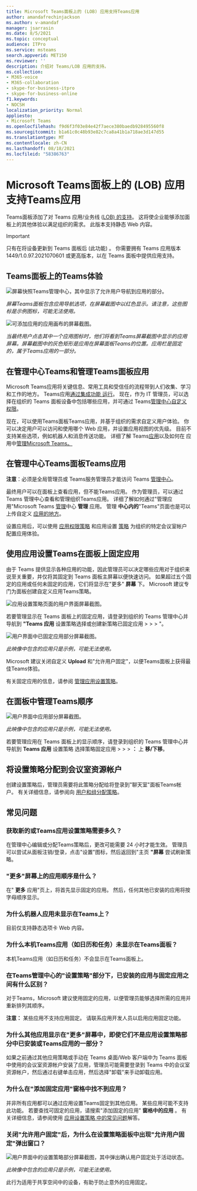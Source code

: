 ```yaml
---
title: Microsoft Teams面板上的 (LOB) 应用支持Teams应用
author: amandafrechinjackson
ms.author: v-amandaf
manager: jsarrasin
ms.date: 8/5/2021
ms.topic: conceptual
audience: ITPro
ms.service: msteams
search.appverid: MET150
ms.reviewer: ''
description: 介绍对 Teams/LOB 应用的支持。
ms.collection:
- M365-voice
- M365-collaboration
- skype-for-business-itpro
- skype-for-business-online
f1.keywords:
- NOCSH
localization_priority: Normal
appliesto:
- Microsoft Teams
ms.openlocfilehash: f9d6f3f03e84e42f7aece380baedb928495560f8
ms.sourcegitcommit: b1a61c0c48b93e82c7ca8a41b1a718ae3d147d55
ms.translationtype: MT
ms.contentlocale: zh-CN
ms.lasthandoff: 08/18/2021
ms.locfileid: "58386763"
---
```

# <a name="microsoft-teams-appsline-of-business-lob-app-support-on-teams-panels"></a>Microsoft Teams面板上的 (LOB) 应用支持Teams应用

Teams面板添加了对 Teams 应用/业务线 ([LOB) 的支持](/microsoftteams/platform/overview)。 这将使企业能够添加面板上的其他体验以满足组织的需求。 此版本支持静态 Web 内容。

> [!IMPORTANT]
> 只有在将设备更新到 Teams 面板后 (此功能) 。 你需要拥有 Teams 应用版本 1449/1.0.97.2021070601 或更高版本，以在 Teams 面板中提供应用支持。

## <a name="teams-app-experience-on-teams-panels"></a>Teams面板上的Teams体验

![屏幕快照Teams管理中心，其中显示了允许用户导航到应用的部分。](media/tac1update.png) 

*屏幕Teams面板包含应用导航选项，在屏幕截图中以红色显示。请注意，这些图标是示例图标，可能无法使用。*

![可添加应用的应用画布的屏幕截图。](media/appscreen.png)

*当最终用户点击其中一个应用图标时，他们将看到Teams屏幕截图中显示的应用屏幕。屏幕截图中的灰色矩形是应用在屏幕面板Teams的位置。应用栏是固定的，属于Teams应用的一部分。*

## <a name="set-up-and-manage-teams-panels-apps-in-teams-admin-center"></a>在管理中心Teams和管理Teams面板应用 

Microsoft Teams应用将关键信息、常用工具和受信任的流程带到人们收集、学习和工作的地方。 Teams应用[通过集成功能 运行](/microsoftteams/platform/concepts/capabilities-overview)。 现在，作为 IT 管理员，可以选择在组织的 Teams 面板设备中包括哪些应用，并可通过 Teams[管理中心自定义权限](https://admin.teams.microsoft.com/)。

现在，可以使用Teams面板Teams应用，并基于组织的需求自定义用户体验。 你可以决定用户可以访问和使用哪个 Web 应用，并设置应用视图的优先级。 目前不支持某些选项，例如机器人和消息传送功能。 详细了解 Teams[应用](/microsoftteams/platform/overview)以及如何在 应用中[管理Microsoft Teams。](/microsoftteams/devices/device-management)

## <a name="manage-apps-on-teams-panels-in-teams-admin-center"></a>在管理中心Teams面板Teams应用

**注意**：必须是全局管理员或 Teams服务管理员才能访问 Teams [管理中心](https://admin.teams.microsoft.com/)。

最终用户可以在面板上查看应用，但不能Teams应用。 作为管理员，可以通过 Teams 管理中心查看和管理组织Teams应用。 详细了解如何通过"管理应用"Microsoft Teams [管理](/microsoftteams/manage-apps)中心 **管理** 应用。 管理 **中心内的**"Teams"页面也是可以上传自定义 [应用的地方](/microsoftteams/manage-apps#publish-a-custom-app-to-your-organizations-app-store)。

设置应用后，可以使用 [应用权限策略](/microsoftteams/teams-app-permission-policies) 和应用设置 [策略](/microsoftteams/teams-app-setup-policies) 为组织的特定会议室帐户配置应用体验。

## <a name="pin-apps-on-teams-panels-with-app-setup-policies"></a>使用应用设置Teams在面板上固定应用

由于 Teams 提供显示各种应用的功能，因此管理员可以决定哪些应用对于组织来说至关重要，并仅将其固定到 Teams 面板主屏幕以便快速访问。  如果超过五个固定的应用或任何未固定的应用，它们将显示在"更多" **屏幕** 下。 Microsoft 建议专门为面板创建自定义应用Teams策略。

![应用设置策略页面的用户界面屏幕截图。](media/appsetup1.png) 

若要管理显示在 Teams 面板上的固定应用，请登录到组织的 Teams 管理中心并导航到 **"Teams 应用** 设置策略选择或创建新策略已固定应用 \>  \>  \> "。

![用户界面中已固定应用部分屏幕截图。](media/appsetup2.png) 

*此映像中包含的应用只是示例，可能无法使用。*

Microsoft 建议关闭自定义 **Upload** 和"允许用户固定"，以便Teams面板上获得最佳Teams体验。

有关固定应用的信息，请参阅 [管理应用设置策略](/microsoftteams/teams-app-setup-policies)。

## <a name="manage-apps-display-order-in-teams-panels"></a>在面板中管理Teams顺序 

![用户界面中应用部分屏幕截图。](media/appsetup3.png)

*此映像中包含的应用只是示例，可能无法使用。*

若要管理应用在 Teams 面板上的显示顺序，请登录到组织的 Teams 管理中心并导航到 **Teams 应用** 设置策略 选择策略固定应用 \>  \>  \> **：** 上 **移/下移**。

## <a name="assigning-setup-policies-to-a-room-resource-account"></a>将设置策略分配到会议室资源帐户

创建设置策略后，管理员需要将此策略分配给将登录到"聊天室"面板Teams帐户。 有关详细信息，请参阅向 [用户和组分配策略](/microsoftteams/assign-policies-users-and-groups)。

## <a name="faq"></a>常见问题

### <a name="how-long-does-it-take-for-teams-panels-to-get-the-new-or-updated-app-setup-policies"></a>获取新的或Teams应用设置策略需要多久？

在管理中心编辑或分配Teams策略后，更改可能需要 24 小时才能生效。 管理员可以尝试从面板注销/登录，点击"设置"图标，然后返回到"主页 **"屏幕** 尝试刷新策略。 

### <a name="what-is-the-ordering-of-the-apps-on-the-more-screen"></a>"更多"屏幕上的应用顺序是什么？

在" **更多** 应用"页上，将首先显示固定的应用。 然后，任何其他已安装的应用将按字母顺序显示。

### <a name="why-are-bot-apps-not-showing-up-on-teams-panels"></a>为什么机器人应用未显示在Teams上？

目前仅支持静态选项卡 Web 内容。

### <a name="why-are-native-teams-apps-such-as-calendar-and-tasks-not-appearing-on-teams-panels"></a>为什么本机Teams应用（如日历和任务）未显示在Teams面板？

本机Teams应用（如日历和任务）不会显示在Teams面板上。

### <a name="in-the-teams-admin-center-under-the-setup-policies-section-what-is-the-difference-between-installed-apps-and-pinned-apps"></a>在Teams管理中心的"设置策略"部分下，已安装的应用与固定应用之间有什么区别？

对于Teams，Microsoft 建议使用固定的应用，以便管理员能够选择所需的应用并重新排列其顺序。

**注意：** 某些应用不支持应用固定。 请联系应用开发人员以启用应用固定功能。

### <a name="why-are-other-apps-appearing-in-the-more-screen-even-though-they-are-not-part-of-the-installed-or-pinned-apps-in-the-teams-app-setup-policy-section"></a>为什么其他应用显示在"更多"屏幕中，即使它们不是应用设置策略部分中已安装或Teams应用的一部分？

如果之前通过其他应用策略或手动在 Teams 桌面/Web 客户端中为 Teams 面板中使用的会议室资源帐户安装了应用，管理员可能需要登录到 Teams 中的会议室资源帐户，然后通过右键单击应用，然后选择"卸载"来手动卸载应用。 

### <a name="why-cant-i-find-an-app-in-the-add-pinned-apps-pane"></a>为什么在"添加固定应用"窗格中找不到应用？

并非所有应用都可以通过应用设置Teams固定到其他应用。 某些应用可能不支持此功能。 若要查找可固定的应用，请搜索"添加固定的应用" **窗格中的应用** 。 有关详细信息，请参阅使用 [应用设置策略 中的常见问题](/microsoftteams/teams-app-setup-policies#why-cant-i-find-an-app-in-the-add-pinned-apps-pane)解答。

### <a name="why-am-i-seeing-an-allow-user-pinning-pop-up-in-the-setup-policies-panel-after-i-turn-off-allow-user-pinning"></a>关闭"允许用户固定"后，为什么在设置策略面板中出现"允许用户固定"弹出窗口？

![用户界面中的设置策略部分屏幕截图，其中弹出确认用户固定处于活动状态。](media/appsetup4.png)

*此映像中包含的应用只是示例，可能无法使用。* 

此行为适用于共享空间中的设备，有助于防止意外的应用固定。
